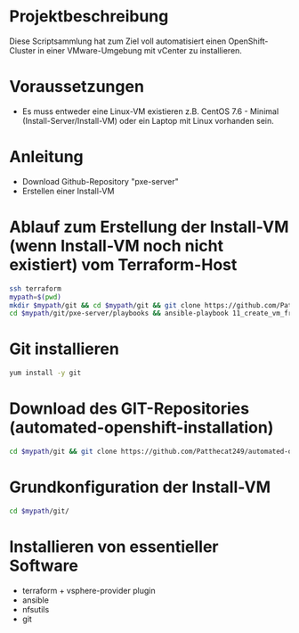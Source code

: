# Projektbeschreibung
Diese Scriptsammlung hat zum Ziel voll automatisiert einen OpenShift-Cluster in einer VMware-Umgebung mit vCenter zu installieren. 

# Voraussetzungen
- Es muss entweder eine Linux-VM existieren z.B. CentOS 7.6 - Minimal (Install-Server/Install-VM) oder ein Laptop mit Linux vorhanden sein.

# Anleitung
- Download Github-Repository "pxe-server"
- Erstellen einer Install-VM 
 
# Ablauf zum Erstellung der Install-VM (wenn Install-VM noch nicht existiert) vom Terraform-Host
```bash
ssh terraform
mypath=$(pwd)
mkdir $mypath/git && cd $mypath/git && git clone https://github.com/Patthecat249/pxe-server.git
cd $mypath/git/pxe-server/playbooks && ansible-playbook 11_create_vm_from_clone.yaml -e "hostname=install-vm cpu=2 ram=2048"
```

# Git installieren
```bash
yum install -y git
```

# Download des GIT-Repositories (automated-openshift-installation)
```bash
cd $mypath/git && git clone https://github.com/Patthecat249/automated-openshift-installation.git

```
# Grundkonfiguration der Install-VM
```bash
cd $mypath/git/
```

# Installieren von essentieller Software
- terraform + vsphere-provider plugin
- ansible
- nfsutils
- git